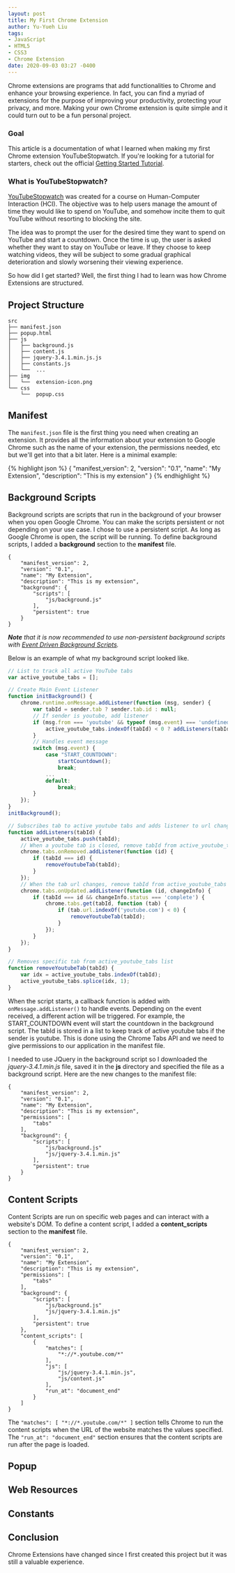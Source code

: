 ```yaml
---
layout: post
title: My First Chrome Extension
author: Yu-Yueh Liu
tags:
- JavaScript
- HTML5
- CSS3
- Chrome Extension
date: 2020-09-03 03:27 -0400
---
```

Chrome extensions are programs that add functionalities to Chrome and enhance your browsing experience. In fact, you can find a myriad of extensions for the purpose of improving your productivity, protecting your privacy, and more. Making your own Chrome extension is quite simple and it could turn out to be a fun personal project.

<h3>Goal</h3>
<p>This article is a documentation of what I learned when making my first Chrome extension YouTubeStopwatch. If you're looking for a tutorial for starters, check out the official <a href="https://developer.chrome.com/extensions/getstarted" target="_blank" class="bold">Getting Started Tutorial</a>.</p>

<h3>What is YouTubeStopwatch?</h3>
<p><a href="https://chrome.google.com/webstore/detail/youtubestopwatch/ibaejmohdpnppkglomilmholhndaobag" target="_blank" class="bold">YouTubeStopwatch</a> was created for a course on Human-Computer Interaction (HCI). The objective was to help users manage the amount of time they would like to spend on YouTube, and somehow incite them to quit YouTube without resorting to blocking the site.</p>

<p>The idea was to prompt the user for the desired time they want to spend on YouTube and start a countdown. Once the time is up, the user is asked whether they want to stay on YouTube or leave. If they choose to keep watching videos, they will be subject to some gradual graphical deterioration and slowly worsening their viewing experience.</p>

<p>So how did I get started? Well, the first thing I had to learn was how Chrome Extensions are structured.</p>

<!-- TODO: add ToC -->
<h2>Project Structure</h2>
<pre class="highlight"><code class="nohljsln markdown">src
├── manifest.json
├── popup.html
├── js
│   ├── background.js
│   ├── content.js
│   ├── jquery-3.4.1.min.js.js
│   ├── constants.js
│   └──  ...
├── img
│   └──  extension-icon.png
└── css
    └──  popup.css
</code></pre>

<h2>Manifest</h2>
<p>
The <code class="inline-code">manifest.json</code> file is the first thing you need when creating an extension. It provides all the information about your extension to Google Chrome such as the name of your extension, the permissions needed, etc but we'll get into that a bit later. Here is a minimal example:
</p>

{% highlight json %}
{
    "manifest_version": 2,
    "version": "0.1",
    "name": "My Extension",
    "description": "This is my extension"
}
{% endhighlight %}

<h2>Background Scripts</h2>
<p>
Background scripts are scripts that run in the background of your browser when you open Google Chrome. You can make the scripts persistent or not depending on your use case. I chose to use a persistent script. As long as Google Chrome is open, the script will be running. To define background scripts, I added a <strong>background</strong> section to the <b>manifest</b> file. 
</p>

<!-- TODO: Add Line highlighter -->
<!-- waiting for https://github.com/rouge-ruby/rouge/pull/1426/commits/8275950801dd2637e2239cc16f69058760a6f157 -->
<!-- {% highlight json %}
{
  "manifest_version": 2,
  "version": "0.1",
  "name": "My Extension",
  "description": "This is my extension",
  "background": {               // background section
      "scripts": [              // 
          "js/background.js"    // 
      ],                        // 
      "persistent": true        // 
  }                             //
}
{% endhighlight %} -->

<pre class="highlight"><code>{
    "manifest_version": 2,
    "version": "0.1",
    "name": "My Extension",
    "description": "This is my extension",
<span class="hl-line">    "background": {</span>
<span class="hl-line">        "scripts": [</span>
<span class="hl-line">            "js/background.js"</span>
<span class="hl-line">        ],</span>
<span class="hl-line">        "persistent": true</span>
<span class="hl-line">    }</span>
}</code></pre>

<p><i><b>Note</b> that it is now recommended to use non-persistent background scripts with <a href="https://developer.chrome.com/extensions/background_migration">Event Driven Background Scripts</a>.</i></p>

<p>Below is an example of what my background script looked like.</p>

```javascript
// List to track all active YouTube tabs
var active_youtube_tabs = [];

// Create Main Event Listener
function initBackground() {
    chrome.runtime.onMessage.addListener(function (msg, sender) {
        var tabId = sender.tab ? sender.tab.id : null;
        // If sender is youtube, add listener
        if (msg.from === 'youtube' && typeof (msg.event) === 'undefined') {
            active_youtube_tabs.indexOf(tabId) < 0 ? addListeners(tabId) : null;
        }
        // Handles event message
        switch (msg.event) {
            case "START_COUNTDOWN":
                startCountdown();
                break;
            ...
            default:
                break;
        }
    });
}
initBackground();

// Subscribes tab to active youtube tabs and adds listener to url changes
function addListeners(tabId) {
    active_youtube_tabs.push(tabId);
    // When a youtube tab is closed, remove tabId from active_youtube_tabs list
    chrome.tabs.onRemoved.addListener(function (id) {
        if (tabId === id) {
            removeYoutubeTab(tabId);
        }
    });
    // When the tab url changes, remove tabId from active_youtube_tabs if user is no longer on Youtube
    chrome.tabs.onUpdated.addListener(function (id, changeInfo) {
        if (tabId === id && changeInfo.status === 'complete') {
            chrome.tabs.get(tabId, function (tab) {
                if (tab.url.indexOf('youtube.com') < 0) {
                    removeYoutubeTab(tabId);
                }
            });
        }
    });
}

// Removes specific tab from active_youtube_tabs list
function removeYoutubeTab(tabId) {
    var idx = active_youtube_tabs.indexOf(tabId);
    active_youtube_tabs.splice(idx, 1);
}
```
<p>
When the script starts, a callback function is added with <code class="inline-code">onMessage.addListener()</code> to handle events. Depending on the event received, a different action will be triggered. For example, the <span class="accent">START_COUNTDOWN</span> event will start the countdown in the background script. The tabId is stored in a list to keep track of active youtube tabs if the sender is youtube. This is done using the Chrome Tabs API and we need to give permissions to our application in the manifest file.
</p>

<p>
I needed to use JQuery in the background script so I downloaded the <i>jquery-3.4.1.min.js</i> file, saved it in the <b>js</b> directory and specified the file as a background script. Here are the new changes to the manifest file:
</p>

<pre class="highlight"><code>{
    "manifest_version": 2,
    "version": "0.1",
    "name": "My Extension",
    "description": "This is my extension",
<span class="hl-line">    "permissions": [</span>
<span class="hl-line">        "tabs"</span>
<span class="hl-line">    ],</span>
    "background": {
        "scripts": [
            "js/background.js"
<span class="hl-line">            "js/jquery-3.4.1.min.js"</span>
        ],
        "persistent": true
    }
}</code></pre>


<h2>Content Scripts</h2>
<p>
Content Scripts are run on specific web pages and can interact with a website's DOM. To define a content script, I added a <b>content_scripts</b> section to the <b>manifest</b> file.
</p>
<pre class="highlight"><code>{
    "manifest_version": 2,
    "version": "0.1",
    "name": "My Extension",
    "description": "This is my extension",
    "permissions": [
        "tabs"
    ],
    "background": {
        "scripts": [
            "js/background.js"
            "js/jquery-3.4.1.min.js"
        ],
        "persistent": true
    },
<span class="hl-line">    "content_scripts": [</span>
<span class="hl-line">        {</span>
<span class="hl-line">            "matches": [</span>
<span class="hl-line">                "*://*.youtube.com/*"</span>
<span class="hl-line">            ],</span>
<span class="hl-line">            "js": [</span>
<span class="hl-line">                "js/jquery-3.4.1.min.js",</span>
<span class="hl-line">                "js/content.js"</span>
<span class="hl-line">            ],</span>
<span class="hl-line">            "run_at": "document_end"</span>
<span class="hl-line">        }</span>
<span class="hl-line">    ]</span>
}</code></pre>
<p>
The <code class="inline-code">"matches": [ "*://*.youtube.com/*" ]</code> section tells Chrome to run the content scripts when the URL of the website matches the values specified. The <code class="inline-code">"run_at": "document_end"</code> section ensures that the content scripts are run after the page is loaded.
</p>

<h2>Popup</h2>
<p>
</p>

<h2>Web Resources</h2>
<p>
</p>

<h2>Constants</h2>
<p>
</p>

<h2>Conclusion</h2>
<p>
Chrome Extensions have changed since I first created this project but it was still a valuable experience.
</p>
